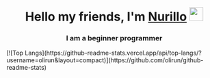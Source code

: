 <h1 align="center">Hello my friends, I'm <a href="https://daniilshat.ru/" target="_blank">Nurillo</a> 
<img src="https://github.com/blackcater/blackcater/raw/main/images/Hi.gif" height="32"/></h1>
<h3 align="center">I am a beginner programmer</h3>
[![Top Langs](https://github-readme-stats.vercel.app/api/top-langs/?username=olirun&layout=compact)](https://github.com/olirun/github-readme-stats)

